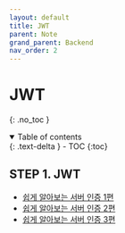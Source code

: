 ```yaml
---
layout: default
title: JWT
parent: Note
grand_parent: Backend
nav_order: 2
---
```


# JWT
{: .no_toc }


<details open markdown="block">
  <summary>
    Table of contents
  </summary>
  {: .text-delta }
- TOC
{:toc}
</details>
<!------------------------------------ STEP ------------------------------------>

## STEP 1. JWT

* [쉽게 알아보는 서버 인증 1편](https://tansfil.tistory.com/58?category=475681)
* [쉽게 알아보는 서버 인증 2편](https://tansfil.tistory.com/59?category=475681)
* [쉽게 알아보는 서버 인증 3편](https://tansfil.tistory.com/60?category=475681)

